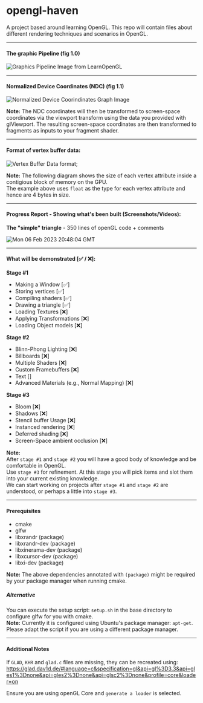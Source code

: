 # opengl-haven
A project based around learning OpenGL. This repo will contain files about different rendering techniques and scenarios in OpenGL.

---

#### The graphic Pipeline (fig 1.0)
![Graphics Pipeline Image from LearnOpenGL](https://learnopengl.com/img/getting-started/pipeline.png)

---

#### Normalized Device Coordinates (NDC) (fig 1.1)
![Normalized Device Coorindinates Graph Image](https://learnopengl.com/img/getting-started/ndc.png)

**Note:** The NDC coordinates will then be transformed to screen-space coordinates via the viewport transform using the data you provided with glViewport. The resulting screen-space coordinates are then transformed to fragments as inputs to your fragment shader.

---

#### Format of vertex buffer data:
![Vertex Buffer Data format](https://learnopengl.com/img/getting-started/vertex_attribute_pointer.png);

**Note:** The following diagram shows the size of each vertex attribute inside a contigious block of memory on the GPU.  
The example above uses `float` as the type for each vertex attribute and hence are 4 bytes in size.

---

#### Progress Report - Showing what's been built (Screenshots/Videos):

**The "simple" triangle** - 350 lines of openGL code + comments  

![Mon 06 Feb 2023 20:48:04 GMT](https://user-images.githubusercontent.com/21260839/217082227-c4430511-97d0-4559-9d19-53f47c54fa9e.png)


---

#### What will be demonstrated [✅ / ❌]:
**Stage #1**
- Making a Window [✅]
- Storing vertices [✅]
- Compiling shaders [✅]
- Drawing a triangle [✅]
- Loading Textures [❌]
- Applying Transformations [❌]
- Loading Object models [❌]

**Stage #2**
- Blinn-Phong Lighting [❌]
- Billboards [❌]
- Multiple Shaders [❌]
- Custom Framebuffers [❌]
- Text []
- Advanced Materials (e.g., Normal Mapping) [❌]

**Stage #3**
- Bloom [❌]
- Shadows [❌]
- Stencil buffer Usage [❌]
- Instanced rendering [❌]
- Deferred shading [❌]
- Screen-Space ambient occlusion [❌]

**Note:**   
After `stage #1` and `stage #2` you will have a good body of knowledge and be comfortable in OpenGL.  
Use `stage #3` for refinement. At this stage you will pick items and slot them into your current existing knowledge.  
We can start working on projects after `stage #1` and `stage #2` are understood, or perhaps a little into `stage #3`. 

---

#### Prerequisites
- cmake  
- glfw  
- libxrandr (package)
- libxrandr-dev (package)
- libxinerama-dev (package)
- libxcursor-dev (package)
- libxi-dev (package)

**Note:** The above dependencies annotated with `(package)` might be required by your package manager when running cmake.

##### Alternative
You can execute the setup script: `setup.sh` in the base directory to configure glfw for you with cmake.  
**Note:** Currently it is configured using Ubuntu's package manager: `apt-get`. Please adapt the script if you are using a different package manager.

---

#### Additional Notes
If `GLAD`, `KHR` and `glad.c` files are missing, they can be recreated using:
https://glad.dav1d.de/#language=c&specification=gl&api=gl%3D3.3&api=gles1%3Dnone&api=gles2%3Dnone&api=glsc2%3Dnone&profile=core&loader=on

Ensure you are using openGL Core and `generate a loader` is selected.
